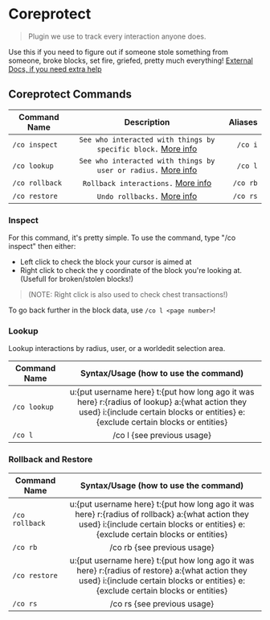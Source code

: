 # Coreprotect

> Plugin we use to track every interaction anyone does.

Use this if you need to figure out if someone stole something from someone, broke blocks, set fire, griefed, pretty much everything! [External Docs, if you need extra help](https://docs.coreprotect.net/)
## Coreprotect Commands

| Command Name        | Description           | Aliases  |
| ------------- |:-------------:| -----:|
| `/co inspect`      | `See who interacted with things by specific block.` [More info](#Inspect) | `/co i` |
| `/co lookup`      | `See who interacted with things by user or radius.` [More info](#Lookup) | `/co l` |
| `/co rollback`      | `Rollback interactions.` [More info](#Rollback) | `/co rb` |
| `/co restore`      | `Undo rollbacks.` [More info](#Restore) | `/co rs` |

### Inspect
For this command, it's pretty simple. To use the command, type "/co inspect" then either:
* Left click to check the block your cursor is aimed at 
* Right click to check the y coordinate of the block you're looking at. (Usefull for broken/stolen blocks!)
 >(NOTE: Right click is also used to check chest transactions!)

To go back further in the block data, use `/co l <page number>`!

### Lookup
Lookup interactions by radius, user, or a worldedit selection area.

| Command Name        | Syntax/Usage  (how to use the command)  |
| ------------- |:-------------:|
| `/co lookup`      | u:{put username here} t:{put how long ago it was here} r:{radius of lookup} a:{what action they used} i:{include certain blocks or entities} e:{exclude certain blocks or entities} |
| `/co l`      | /co l {see previous usage} |

### Rollback and Restore

| Command Name        | Syntax/Usage  (how to use the command)  |
| ------------- |:-------------:|
| `/co rollback`  | u:{put username here} t:{put how long ago it was here} r:{radius of rollback} a:{what action they used} i:{include certain blocks or entities} e:{exclude certain blocks or entities}
| `/co rb`      | /co rb {see previous usage} |
| `/co restore`  | u:{put username here} t:{put how long ago it was here} r:{radius of restore} a:{what action they used} i:{include certain blocks or entities} e:{exclude certain blocks or entities}
| `/co rs`      | /co rs {see previous usage} |



